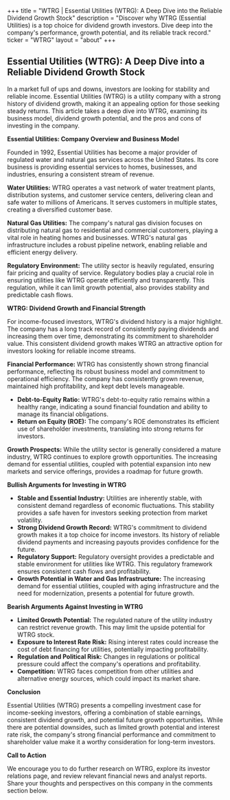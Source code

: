 +++
title = "WTRG |  Essential Utilities (WTRG): A Deep Dive into the Reliable Dividend Growth Stock"
description = "Discover why WTRG (Essential Utilities) is a top choice for dividend growth investors. Dive deep into the company's performance, growth potential, and its reliable track record."
ticker = "WTRG"
layout = "about"
+++

        


## Essential Utilities (WTRG): A Deep Dive into a Reliable Dividend Growth Stock

In a market full of ups and downs, investors are looking for stability and reliable income. Essential Utilities (WTRG) is a utility company with a strong history of dividend growth, making it an appealing option for those seeking steady returns. This article takes a deep dive into WTRG, examining its business model, dividend growth potential, and the pros and cons of investing in the company. 

**Essential Utilities: Company Overview and Business Model**

Founded in 1992, Essential Utilities has become a major provider of regulated water and natural gas services across the United States. Its core business is providing essential services to homes, businesses, and industries, ensuring a consistent stream of revenue. 

**Water Utilities:** WTRG operates a vast network of water treatment plants, distribution systems, and customer service centers, delivering clean and safe water to millions of Americans.  It serves customers in multiple states, creating a diversified customer base.

**Natural Gas Utilities:** The company's natural gas division focuses on distributing natural gas to residential and commercial customers, playing a vital role in heating homes and businesses. WTRG's natural gas infrastructure includes a robust pipeline network, enabling reliable and efficient energy delivery.

**Regulatory Environment:** The utility sector is heavily regulated, ensuring fair pricing and quality of service. Regulatory bodies play a crucial role in ensuring utilities like WTRG operate efficiently and transparently. This regulation, while it can limit growth potential, also provides stability and predictable cash flows.

**WTRG: Dividend Growth and Financial Strength**

For income-focused investors, WTRG's dividend history is a major highlight. The company has a long track record of consistently paying dividends and increasing them over time, demonstrating its commitment to shareholder value. This consistent dividend growth makes WTRG an attractive option for investors looking for reliable income streams.

**Financial Performance:** WTRG has consistently shown strong financial performance, reflecting its robust business model and commitment to operational efficiency. The company has consistently grown revenue, maintained high profitability, and kept debt levels manageable.

* **Debt-to-Equity Ratio:** WTRG's debt-to-equity ratio remains within a healthy range, indicating a sound financial foundation and ability to manage its financial obligations.
* **Return on Equity (ROE):**  The company's ROE demonstrates its efficient use of shareholder investments, translating into strong returns for investors.

**Growth Prospects:** While the utility sector is generally considered a mature industry, WTRG continues to explore growth opportunities.  The increasing demand for essential utilities, coupled with potential expansion into new markets and service offerings, provides a roadmap for future growth.

**Bullish Arguments for Investing in WTRG**

* **Stable and Essential Industry:** Utilities are inherently stable, with consistent demand regardless of economic fluctuations. This stability provides a safe haven for investors seeking protection from market volatility.
* **Strong Dividend Growth Record:** WTRG's commitment to dividend growth makes it a top choice for income investors. Its history of reliable dividend payments and increasing payouts provides confidence for the future.
* **Regulatory Support:** Regulatory oversight provides a predictable and stable environment for utilities like WTRG. This regulatory framework ensures consistent cash flows and profitability.
* **Growth Potential in Water and Gas Infrastructure:** The increasing demand for essential utilities, coupled with aging infrastructure and the need for modernization, presents a potential for future growth.

**Bearish Arguments Against Investing in WTRG**

* **Limited Growth Potential:** The regulated nature of the utility industry can restrict revenue growth. This may limit the upside potential for WTRG stock.
* **Exposure to Interest Rate Risk:** Rising interest rates could increase the cost of debt financing for utilities, potentially impacting profitability.
* **Regulation and Political Risk:** Changes in regulations or political pressure could affect the company's operations and profitability.
* **Competition:** WTRG faces competition from other utilities and alternative energy sources, which could impact its market share.

**Conclusion**

Essential Utilities (WTRG) presents a compelling investment case for income-seeking investors, offering a combination of stable earnings, consistent dividend growth, and potential future growth opportunities. While there are potential downsides, such as limited growth potential and interest rate risk, the company's strong financial performance and commitment to shareholder value make it a worthy consideration for long-term investors.  

**Call to Action**

We encourage you to do further research on WTRG, explore its investor relations page, and review relevant financial news and analyst reports. Share your thoughts and perspectives on this company in the comments section below. 

        